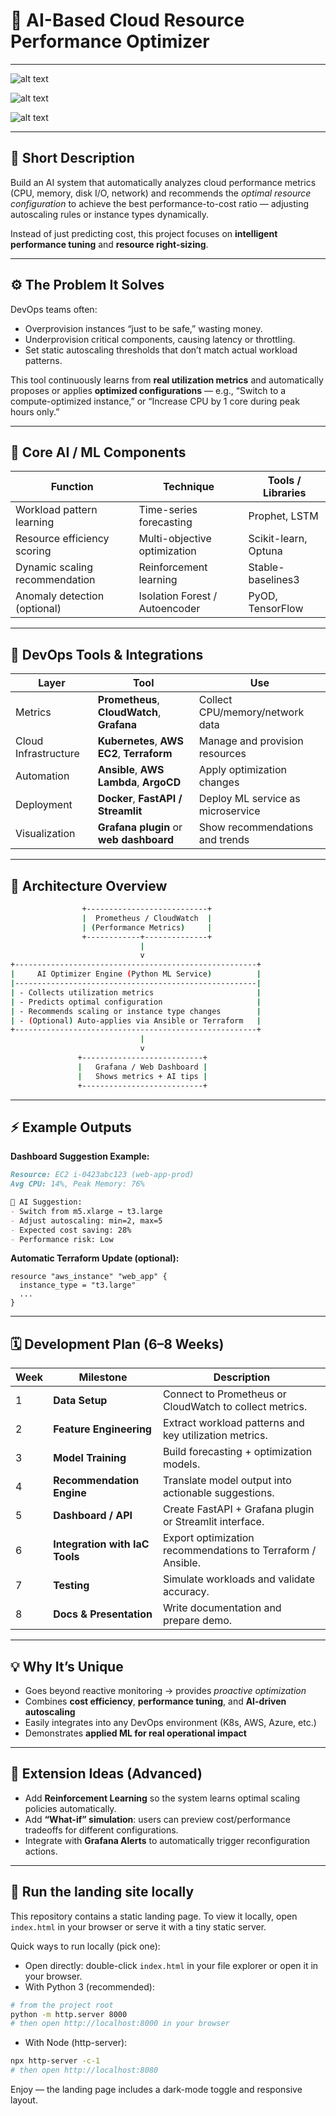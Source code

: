 
# 🚀 **AI-Based Cloud Resource Performance Optimizer**

---

![alt text](images/{DB751233-67E1-44AE-9208-A929C7FE2969}.png)

![alt text](images/{40108875-367B-4E0B-AC80-0B6A5BFDD814}.png)

![alt text]({4BD6455C-6A42-41B6-A325-365D12D67C8F}.png)

---

## 🧠 **Short Description**

Build an AI system that automatically analyzes cloud performance metrics (CPU, memory, disk I/O, network) and recommends the *optimal resource configuration* to achieve the best performance-to-cost ratio — adjusting autoscaling rules or instance types dynamically.

Instead of just predicting cost, this project focuses on **intelligent performance tuning** and **resource right-sizing**.

---

## ⚙️ **The Problem It Solves**

DevOps teams often:

* Overprovision instances “just to be safe,” wasting money.
* Underprovision critical components, causing latency or throttling.
* Set static autoscaling thresholds that don’t match actual workload patterns.

This tool continuously learns from **real utilization metrics** and automatically proposes or applies **optimized configurations** — e.g., “Switch to a compute-optimized instance,” or “Increase CPU by 1 core during peak hours only.”

---

## 🧩 **Core AI / ML Components**

| Function                       | Technique                      | Tools / Libraries    |
| ------------------------------ | ------------------------------ | -------------------- |
| Workload pattern learning      | Time-series forecasting        | Prophet, LSTM        |
| Resource efficiency scoring    | Multi-objective optimization   | Scikit-learn, Optuna |
| Dynamic scaling recommendation | Reinforcement learning         | Stable-baselines3    |
| Anomaly detection (optional)   | Isolation Forest / Autoencoder | PyOD, TensorFlow     |

---

## 🧰 **DevOps Tools & Integrations**

| Layer                | Tool                                        | Use                               |
| -------------------- | ------------------------------------------- | --------------------------------- |
| Metrics              | **Prometheus**, **CloudWatch**, **Grafana** | Collect CPU/memory/network data   |
| Cloud Infrastructure | **Kubernetes**, **AWS EC2**, **Terraform**  | Manage and provision resources    |
| Automation           | **Ansible**, **AWS Lambda**, **ArgoCD**     | Apply optimization changes        |
| Deployment           | **Docker**, **FastAPI / Streamlit**         | Deploy ML service as microservice |
| Visualization        | **Grafana plugin** or **web dashboard**     | Show recommendations and trends   |

---

## 🧩 **Architecture Overview**

```bash
                +---------------------------+
                |  Prometheus / CloudWatch  |
                | (Performance Metrics)     |
                +------------+--------------+
                             |
                             v
+------------------------------------------------------+
|     AI Optimizer Engine (Python ML Service)          |
|------------------------------------------------------|
| - Collects utilization metrics                       |
| - Predicts optimal configuration                     |
| - Recommends scaling or instance type changes        |
| - (Optional) Auto-applies via Ansible or Terraform   |
+------------------------------------------------------+
                             |
                             v
               +---------------------------+
               |   Grafana / Web Dashboard |
               |   Shows metrics + AI tips |
               +---------------------------+
```

---

## ⚡ **Example Outputs**

**Dashboard Suggestion Example:**

```markdown
Resource: EC2 i-0423abc123 (web-app-prod)
Avg CPU: 14%, Peak Memory: 76%

🧠 AI Suggestion:
- Switch from m5.xlarge → t3.large
- Adjust autoscaling: min=2, max=5
- Expected cost saving: 28%
- Performance risk: Low
```

**Automatic Terraform Update (optional):**

```hcl
resource "aws_instance" "web_app" {
  instance_type = "t3.large"
  ...
}
```

---

## 🗓️ **Development Plan (6–8 Weeks)**

| Week | Milestone                      | Description                                                 |
| ---- | ------------------------------ | ----------------------------------------------------------- |
| 1    | **Data Setup**                 | Connect to Prometheus or CloudWatch to collect metrics.     |
| 2    | **Feature Engineering**        | Extract workload patterns and key utilization metrics.      |
| 3    | **Model Training**             | Build forecasting + optimization models.                    |
| 4    | **Recommendation Engine**      | Translate model output into actionable suggestions.         |
| 5    | **Dashboard / API**            | Create FastAPI + Grafana plugin or Streamlit interface.     |
| 6    | **Integration with IaC Tools** | Export optimization recommendations to Terraform / Ansible. |
| 7    | **Testing**                    | Simulate workloads and validate accuracy.                   |
| 8    | **Docs & Presentation**        | Write documentation and prepare demo.                       |

---

## 💡 **Why It’s Unique**

* Goes beyond reactive monitoring → provides *proactive optimization*
* Combines **cost efficiency**, **performance tuning**, and **AI-driven autoscaling**
* Easily integrates into any DevOps environment (K8s, AWS, Azure, etc.)
* Demonstrates **applied ML for real operational impact**

---

## 🧠 **Extension Ideas (Advanced)**

* Add **Reinforcement Learning** so the system learns optimal scaling policies automatically.
* Add **“What-if” simulation**: users can preview cost/performance tradeoffs for different configurations.
* Integrate with **Grafana Alerts** to automatically trigger reconfiguration actions.

---

## 🏁 Run the landing site locally

This repository contains a static landing page. To view it locally, open `index.html` in your browser or serve it with a tiny static server.

Quick ways to run locally (pick one):

* Open directly: double-click `index.html` in your file explorer or open it in your browser.
* With Python 3 (recommended):

```bash
# from the project root
python -m http.server 8000
# then open http://localhost:8000 in your browser
```

* With Node (http-server):

```bash
npx http-server -c-1
# then open http://localhost:8080
```

Enjoy — the landing page includes a dark-mode toggle and responsive layout.
